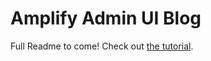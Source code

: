 # Amplify Admin UI Blog

Full Readme to come! Check out [the tutorial](https://welearncode.com/intro-amplify-admin-ui/).
